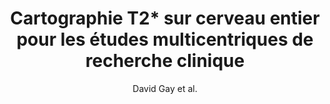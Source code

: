 ---
cat: gaia
subcat: platform
bestof: false
author: David Gay et al.
title: Cartographie T2* sur cerveau entier pour les études multicentriques de recherche clinique
year: 2015
type: inproceedings
booktitle: 2. SFRMBM
---